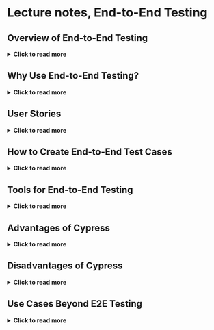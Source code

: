 # Lecture notes, End-to-End Testing

## Overview of End-to-End Testing
<details>
  <summary><strong>Click to read more</strong></summary>
  
  - End-to-End (E2E) testing is the broadest category of testing that checks user stories.
  - The goal is to see if the entire workflow works as expected, such as logging in and being directed to the correct page.
  - Instead of hiring user testers, which can be expensive, E2E tests can help catch many bugs, though it’s still worth considering user testing for complete flow validation.
  - E2E tests are useful after completing other tests, like unit or integration testing, before pushing the application live.
  - You can run E2E tests on all pages, including those you may not have direct access to.
  - **E2E chain testing** is often synonymous with end-to-end testing.
  
</details>

## Why Use End-to-End Testing?
<details>
  <summary><strong>Click to read more</strong></summary>
  
  - E2E testing helps ensure nothing is overlooked—checking if menus, buttons, login functionality, and other components work as expected.
  - Once set up, tests automatically detect issues after changes are made, making them efficient for future updates.
  - More complex tests provide more insights, but the best approach is to have a mix of unit tests, workflow tests, and smaller tests to cover various aspects of the app.
  
</details>

## User Stories
<details>
  <summary><strong>Click to read more</strong></summary>
  
  - E2E testing fits well with **user stories**, which are a great way to define features.
  - User stories describe, in simple terms, what should happen based on who the user is. 
  - Example: "As a user, I should be able to see a list of 12 posts." / "As an admin, I should be able to edit posts."
  - User stories should be easy to understand and readable by everyone. One common mistake is forgetting to define what constitutes completion.
  - Avoid writing user stories that are too broad or general; complex stories can be split into smaller ones (e.g., a, b, c).
  - Always seek feedback, as something working on your machine may still have issues elsewhere.
  - Typical user story format: "As a (user role), I want to (action) so that (reason)."
  
</details>

## How to Create End-to-End Test Cases
<details>
  <summary><strong>Click to read more</strong></summary>
  
  ### Step 1: Define Functions
  - What functionalities do you want to test? Identify the input data and the expected output data.
  - Listing expected input data is essential to know what kind of data you’ll get back. Apps can crash if this isn't well thought out.
  - Understand relationships: what is required to move from point A to B or C? Can the functions be reused, or are they for specific use cases only?
  - It's always good to aim for DRY (Don't Repeat Yourself) code, but not all code can be fully reusable.

  ### Step 2: Build Conditions
  - Think about how these functions are built. Do you need to do A before B? Do you need to wait for something, like an API response?
  - If async conditions aren’t handled properly, the test might fail because the data isn’t returned in time.
  - Timing is crucial when checking APIs, such as when logging in (e.g., handling wrong username or password).
  - E2E tests focus on: did I click on the wrong thing and get the correct error message? Did I click on the right thing and get the expected result?
  
  ### Step 3: Build Test Cases
  - Create multiple test cases: login, balance check, etc.
  - Most workflows will have more than one test case—try logging in with correct and incorrect data and verify that the responses are as expected.
  - Consider what is being tested, how it was built, and how to best test it.
  
</details>

## Tools for End-to-End Testing
<details>
  <summary><strong>Click to read more</strong></summary>
  
  - **Cypress** is an open-source system designed for frontend and end-to-end testing.
  - It can be set up entirely within Cypress, running tests in either a browser window or headless mode.
  - Cypress automates actions like typing in an email and clicking submit, and it can run tests every time a pull request is made back to the main branch.
  - It can take screenshots and record videos during the test, which is useful for debugging.
  - Cypress runs tests over the network and works on any webpage without the need for external waits or sleeps.
  - Unlike Selenium, Cypress is built on the machine itself, and if not specified otherwise, it runs tests on Electron (which also powers VS Code).
  - The language in Cypress resembles Jest, and it has a test runner to select which tests to run in which browser.
  - Errors and success messages are displayed within the test runner.
  - As projects grow, Cypress provides a dashboard to view test cases individually.
  
</details>

## Advantages of Cypress
<details>
  <summary><strong>Click to read more</strong></summary>
  
  - Cypress can automatically manipulate the DOM, type into input fields, and click buttons.
  - Once installed, no additional software is needed—all actions happen within the test runner.
  - It’s written in JavaScript and integrates well with JavaScript frameworks.
  - Works well with GitHub Actions and other CI tools.
  - While Cypress can be used for any testing type, it's best suited for end-to-end tests.
  
</details>

## Disadvantages of Cypress
<details>
  <summary><strong>Click to read more</strong></summary>
  
  - Doesn’t support Safari, so it can’t automate testing in that browser.
  - Cypress cannot switch between multiple browser tabs.
  - Other tools may be needed if your project uses other languages or requires support for Safari.
  
</details>

## Use Cases Beyond E2E Testing
<details>
  <summary><strong>Click to read more</strong></summary>
  
  - While Cypress can be used for unit testing and integration testing, it can be more difficult in those contexts.
  - Developers often switch between different tools based on the type of testing needed.
  
</details>
